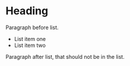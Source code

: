 # Heading

Paragraph before list.

* List item one
* List item two


Paragraph after list, that should not be in the list.
